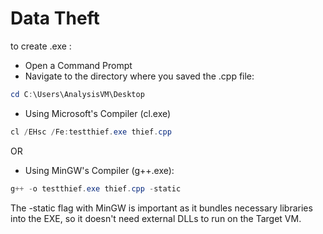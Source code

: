 # Data Theft

to create .exe :

- Open a Command Prompt 
- Navigate to the directory where you saved the .cpp file:
```powershell
cd C:\Users\AnalysisVM\Desktop
```
- Using Microsoft's Compiler (cl.exe)
```powershell
cl /EHsc /Fe:testthief.exe thief.cpp
```
OR

- Using MinGW's Compiler (g++.exe):
```powershell
g++ -o testthief.exe thief.cpp -static
```

The -static flag with MinGW is important as it bundles necessary libraries into the EXE, so it doesn't need external DLLs to run on the Target VM.